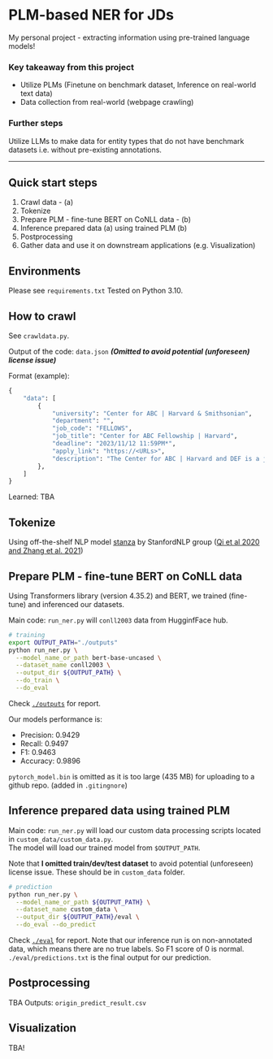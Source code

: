 # PLM-based NER for JDs

My personal project - extracting information using pre-trained language models!

### Key takeaway from this project
* Utilize PLMs (Finetune on benchmark dataset, Inference on real-world text data)
* Data collection from real-world (webpage crawling)


### Further steps
Utilize LLMs to make data for entity types that do not have benchmark datasets i.e. without pre-existing annotations.

<hr>

## Quick start steps
1. Crawl data - (a)
2. Tokenize
3. Prepare PLM - fine-tune BERT on CoNLL data - (b)
4. Inference prepared data (a) using trained PLM (b)
5. Postprocessing
6. Gather data and use it on downstream applications (e.g. Visualization)

## Environments
Please see `requirements.txt`
Tested on Python 3.10.

## How to crawl

See `crawldata.py`.

Output of the code: `data.json` 
<i><b>(Omitted to avoid potential (unforeseen) license issue)</b></i>

Format (example):
```python
{
	"data": [
		{
			"university": "Center for ABC | Harvard & Smithsonian",
			"department": "",
			"job_code": "FELLOWS",
			"job_title": "Center for ABC Fellowship | Harvard",
			"deadline": "2023/11/12 11:59PM*",
			"apply_link": "https://<URLs>",
			"description": "The Center for ABC | Harvard and DEF is a joint (omitted)"
		},
    ]
}
```

Learned: TBA

## Tokenize

Using off-the-shelf NLP model [stanza](https://stanfordnlp.github.io/stanza/index.html) by StanfordNLP group ([Qi et al 2020 and Zhang et al. 2021](https://stanfordnlp.github.io/stanza/index.html#citing-stanza-in-papers))


## Prepare PLM - fine-tune BERT on CoNLL data

Using Transformers library (version 4.35.2) and BERT, we trained (fine-tune) and inferenced our datasets.

Main code: `run_ner.py` will `conll2003` data from HugginfFace hub.

```bash
# training
export OUTPUT_PATH="./outputs"
python run_ner.py \
  --model_name_or_path bert-base-uncased \
  --dataset_name conll2003 \
  --output_dir ${OUTPUT_PATH} \
  --do_train \
  --do_eval
```

Check [`./outputs`](./outputs) for report. 

Our models performance is:
* Precision: 0.9429
* Recall: 0.9497
* F1: 0.9463
* Accuracy: 0.9896

`pytorch_model.bin` is omitted as it is too large (435 MB) for uploading to a github repo. (added in `.gitingnore`)

## Inference prepared data using trained PLM

Main code: `run_ner.py` will load our custom data processing scripts located in `custom_data/custom_data.py`.
<br>The model will load our trained model from `$OUTPUT_PATH`.

Note that <b>I omitted train/dev/test dataset</b> to avoid potential (unforeseen) license issue. These should be in `custom_data` folder.

```bash
# prediction
python run_ner.py \
  --model_name_or_path ${OUTPUT_PATH} \
  --dataset_name custom_data \
  --output_dir ${OUTPUT_PATH}/eval \
  --do_eval --do_predict
```

Check [`./eval`](./eval) for report. Note that our inference run is on non-annotated data, which means there are no true labels. So F1 score of 0 is normal.
<br>`./eval/predictions.txt` is the final output for our prediction.

## Postprocessing 
TBA
Outputs: `origin_predict_result.csv`


## Visualization

TBA!